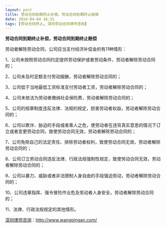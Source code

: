 ```yaml
---
layout: post
title: 劳动合同到期终止补偿，劳动合同到期终止赔偿
date: 2014-04-04 16:31
tags: [劳动合同终止, 深圳劳动合同律师咨询]
---
```

<strong>劳动合同到期终止补偿，劳动合同到期终止赔偿</strong>

劳动者解除劳动合同，公司应当支付经济补偿金的有11种情形：

1、公司未按照劳动合同约定提供劳动保护或者劳动条件，劳动者解除劳动合同的；

2、公司未及时足额支付劳动报酬，劳动者解除劳动合同的；

3、公司低于当地最低工资标准支付劳动者工资，劳动者解除劳动合同的；

4、公司未依法为劳动者缴纳社会保险费，劳动者解除劳动合同的；

5、公司的规章制度违反法律、法规的规定，损害劳动者权益，劳动者解除劳动合同的；

6、公司以欺诈、胁迫的手段或者乘人之危，使劳动者在违背真实意思的情况下订立或者变更劳动合同，致使劳动合同无效，劳动者解除劳动合同的；

7、公司免除自己的法定责任、排除劳动者权利，致使劳动合同无效，劳动者解除劳动合同的；

8、公司订立劳动合同违反法律、行政法规强制性规定，致使劳动合同无效，劳动者解除劳动合同的；

9、公司以暴力、威胁或者非法限制人身自由的手段强迫劳动，劳动者解除劳动合同的；

10、公司违章指挥、强令冒险作业危及劳动者人身安全，劳动者解除劳动合同的；

11、法律、行政法规规定的其他情形。

<a href="http://www.wangpingan.com/">深圳律师咨询</a>：<a href="http://www.wangpingan.com/">http://www.wangpingan.com/</a>

